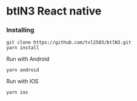 # btlN3 React native

### Installing

```
git clone https://github.com/tvl2503/btlN3.git
yarn install

```
Run with Android
```
yarn android
```
Run with IOS
```
yarn ios
```

